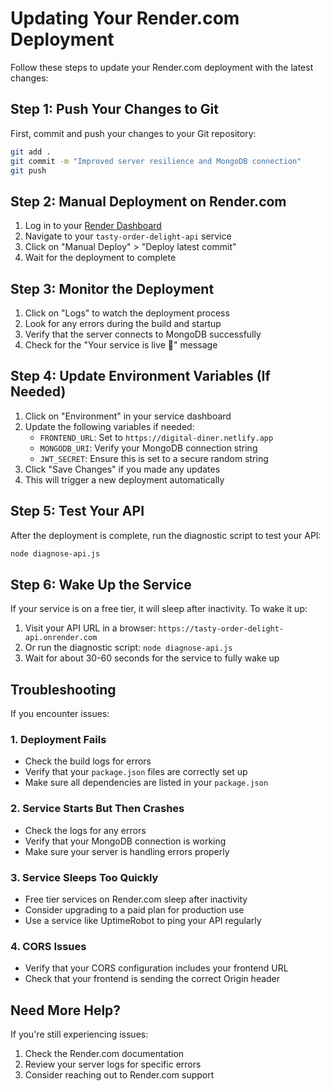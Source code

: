 # Updating Your Render.com Deployment

Follow these steps to update your Render.com deployment with the latest changes:

## Step 1: Push Your Changes to Git

First, commit and push your changes to your Git repository:

```bash
git add .
git commit -m "Improved server resilience and MongoDB connection"
git push
```

## Step 2: Manual Deployment on Render.com

1. Log in to your [Render Dashboard](https://dashboard.render.com/)
2. Navigate to your `tasty-order-delight-api` service
3. Click on "Manual Deploy" > "Deploy latest commit"
4. Wait for the deployment to complete

## Step 3: Monitor the Deployment

1. Click on "Logs" to watch the deployment process
2. Look for any errors during the build and startup
3. Verify that the server connects to MongoDB successfully
4. Check for the "Your service is live 🎉" message

## Step 4: Update Environment Variables (If Needed)

1. Click on "Environment" in your service dashboard
2. Update the following variables if needed:
   - `FRONTEND_URL`: Set to `https://digital-diner.netlify.app`
   - `MONGODB_URI`: Verify your MongoDB connection string
   - `JWT_SECRET`: Ensure this is set to a secure random string
3. Click "Save Changes" if you made any updates
4. This will trigger a new deployment automatically

## Step 5: Test Your API

After the deployment is complete, run the diagnostic script to test your API:

```bash
node diagnose-api.js
```

## Step 6: Wake Up the Service

If your service is on a free tier, it will sleep after inactivity. To wake it up:

1. Visit your API URL in a browser: `https://tasty-order-delight-api.onrender.com`
2. Or run the diagnostic script: `node diagnose-api.js`
3. Wait for about 30-60 seconds for the service to fully wake up

## Troubleshooting

If you encounter issues:

### 1. Deployment Fails

- Check the build logs for errors
- Verify that your `package.json` files are correctly set up
- Make sure all dependencies are listed in your `package.json`

### 2. Service Starts But Then Crashes

- Check the logs for any errors
- Verify that your MongoDB connection is working
- Make sure your server is handling errors properly

### 3. Service Sleeps Too Quickly

- Free tier services on Render.com sleep after inactivity
- Consider upgrading to a paid plan for production use
- Use a service like UptimeRobot to ping your API regularly

### 4. CORS Issues

- Verify that your CORS configuration includes your frontend URL
- Check that your frontend is sending the correct Origin header

## Need More Help?

If you're still experiencing issues:

1. Check the Render.com documentation
2. Review your server logs for specific errors
3. Consider reaching out to Render.com support